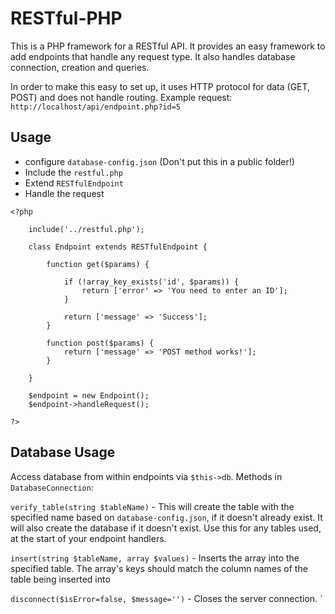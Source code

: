 # RESTful-PHP

This is a PHP framework for a RESTful API. It provides an easy framework to add endpoints that handle any request type. It also handles database connection, creation and queries. 

In order to make this easy to set up, it uses HTTP protocol for data (GET, POST) and does not handle routing. Example request: `http://localhost/api/endpoint.php?id=5`

## Usage

- configure `database-config.json` (Don't put this in a public folder!)
- Include the `restful.php`
- Extend `RESTfulEndpoint`
- Handle the request

```
<?php

    include('../restful.php');

    class Endpoint extends RESTfulEndpoint {

        function get($params) {
            
            if (!array_key_exists('id', $params)) {
                return ['error' => 'You need to enter an ID'];
            }
            
            return ['message' => 'Success'];
        }

        function post($params) {
            return ['message' => 'POST method works!'];
        }

    }

    $endpoint = new Endpoint();
    $endpoint->handleRequest();

?>
```

## Database Usage

Access database from within endpoints via `$this->db`. Methods in `DatabaseConnection`:

`verify_table(string $tableName)` - This will create the table with the specified name based on `database-config.json`, if it doesn't already exist. It will also create the database if it doesn't exist. Use this for any tables used, at the start of your endpoint handlers.

`insert(string $tableName, array $values)` - Inserts the array into the specified table. The array's keys should match the column names of the table being inserted into

`disconnect($isError=false, $message='')` - Closes the server connection.
`
